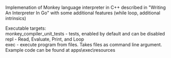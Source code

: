 Implemenation of Monkey language interpreter in C++ described in "Writing An Interpreter In Go" with some additional features (while loop, additional intrinsics)

Executable targets:  
monkey_compiler_unit_tests - tests, enabled by default and can be disabled  
repl - Read, Evaluate, Print, and Loop  
exec - execute program from files. Takes files as command line argument. Example code can be found at apps\exec\resources  
